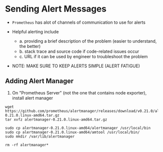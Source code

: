 # Sending Alert Messages

- `Prometheus` has alot of channels of communication to use for alerts

- Helpful alerting include
    - a. providing a brief description of the problem (easier to understand, the better)
    - b. stack trace and source code if code-related issues occur
    - c. URL if it can be used by engineer to troubleshoot the problem

- NOTE: MAKE SURE TO KEEP ALERTS SIMPLE (ALERT FATIGUE)

## Adding Alert Manager

1. On "Prometheus Server" (not the one that contains node exporter), install alert manager

```
wget https://github.com/prometheus/alertmanager/releases/download/v0.21.0/alertmanager-0.21.0.linux-amd64.tar.gz
tar xvfz alertmanager-0.21.0.linux-amd64.tar.gz

sudo cp alertmanager-0.21.0.linux-amd64/alertmanager /usr/local/bin
sudo cp alertmanager-0.21.0.linux-amd64/amtool /usr/local/bin/
sudo mkdir /var/lib/alertmanager

rm -rf alertmanager*
```

#